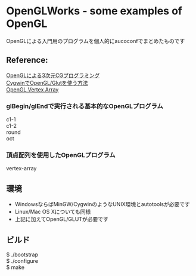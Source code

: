 #  OpenGLWorks - some examples of OpenGL
OpenGLによる入門用のプログラムを個人的にaucoconfでまとめたものです 
  
## Reference:
  [OpenGLによる3次元CGプログラミング](http://www.res.kutc.kansai-u.ac.jp/~hayashi/cg3d/)  
  [CygwinでOpenGL/Glutを使う方法](http://www.pitecan.com/info/winglut.html)  
  [OpenGL Vertex Array](http://www.songho.ca/opengl/gl_vertexarray.html)  

### glBegin/glEndで実行される基本的なOpenGLプログラム
   c1-1  
   c1-2  
   round  
   oct  

### 頂点配列を使用したOpenGLプログラム
   vertex-array  
  
## 環境
* WindowsならばMinGW/CygwinのようなUNIX環境とautotoolsが必要です
* Linux/Mac OS Xについても同様
* 上記に加えてOpenGL/GLUTが必要です
  
## ビルド
  $ ./bootstrap  
  $ ./configure  
  $ make  
